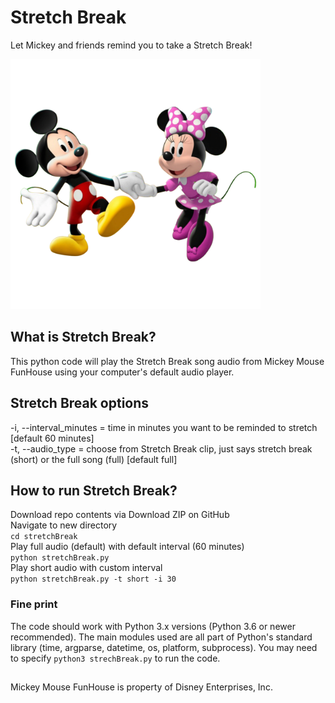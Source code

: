 # Stretch Break

Let Mickey and friends remind you to take a  Stretch Break!

<img src="Mickey_and_Minnie_Mickey_Mouse_Funhouse.png" alt="Mickey and Minnie" width="400" height="400">

## What is Stretch Break?
This python code will play the Stretch Break song audio from Mickey Mouse FunHouse using your computer's default audio player.

## Stretch Break options
-i, --interval_minutes = time in minutes you want to be reminded to stretch [default 60 minutes]<br>
-t, --audio_type = choose from Stretch Break clip, just says stretch break (short) or the full song (full) [default full]

## How to run Stretch Break?
Download repo contents via Download ZIP on GitHub<br>
Navigate to new directory<br>
`cd stretchBreak`<br>
Play full audio (default) with default interval (60 minutes)<br>
`python stretchBreak.py`<br>
Play short audio with custom interval<br>
`python stretchBreak.py -t short -i 30`<br>

### Fine print
The code should work with Python 3.x versions (Python 3.6 or newer recommended). The main modules used are all part of Python's standard library (time, argparse, datetime, os, platform, subprocess). You may need to specify `python3 strechBreak.py` to run the code.<br>

##
Mickey Mouse FunHouse is property of Disney Enterprises, Inc.<br>